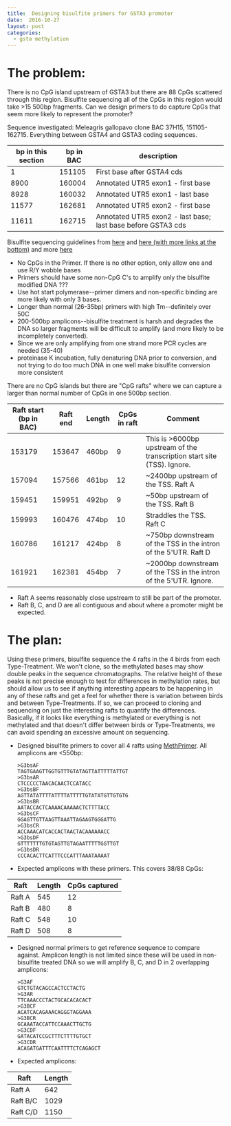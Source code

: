 ```yaml
---
title:  Designing bisulfite primers for GSTA3 promoter
date:  2016-10-27
layout: post
categories:
  - gsta methylation
---
```

# The problem:

There is no CpG island upstream of GSTA3 but there are 88 CpGs scattered through this region. Bisulfite sequencing all of the CpGs in this region would take >15 500bp fragments. Can we design primers to do capture CpGs that seem more likely to represent the promoter?

Sequence investigated: Meleagris gallopavo clone BAC 37H15, 151105-162715. Everything between GSTA4 and GSTA3 coding sequences.

| bp in this section | bp in BAC | description |
| ------------------ | --------- | ----------- |
| 1 | 151105 | First base after GSTA4 cds |
| 8900 | 160004 | Annotated UTR5 exon1 - first base |
| 8928 | 160032 | Annotated UTR5 exon1 - last base |
| 11577 | 162681 | Annotated UTR5 exon2 - first base |
| 11611 | 162715 | Annotated UTR5 exon2 - last base; last base before GSTA3 cds |

Bisulfite sequencing guidelines from [here][1] and [here (with more links at the bottom)][2] and more [here][3]
  * No CpGs in the Primer. If there is no other option, only allow one and use R/Y wobble bases
  * Primers should have some non-CpG C's to amplify only the bisulfite modified DNA ???
  * Use hot start polymerase--primer dimers and non-specific binding are more likely with only 3 bases.
  * Longer than normal (26-35bp) primers with high Tm--definitely over 50C
  * 200-500bp amplicons--bisulfite treatment is harsh and degrades the DNA so larger fragments will be difficult to amplify (and more likely to be incompletely converted).
  * Since we are only amplifying from one strand more PCR cycles are needed (35-40)
  * proteinase K incubation, fully denaturing DNA prior to conversion, and not trying to do too much DNA in one well make bisulfite conversion more consistent

There are no CpG islands but there are "CpG rafts" where we can capture a larger than normal number of CpGs in one 500bp section.

| Raft start (bp in BAC) | Raft end | Length | CpGs in raft | Comment |
| ---------------------- | -------- | ------ | ------------ | ------- |
| 153179 | 153647 | 460bp | 9 | This is >6000bp upstream of the transcription start site (TSS). Ignore. |
| 157094 | 157566 | 461bp | 12 | ~2400bp upstream of the TSS. Raft A |
| 159451 | 159951 | 492bp | 9 | ~50bp upstream of the TSS. Raft B |
| 159993 | 160476 | 474bp | 10 | Straddles the TSS. Raft C |
| 160786 | 161217 | 424bp | 8 | ~750bp downstream of the TSS in the intron of the 5'UTR. Raft D |
| 161921 | 162381 | 454bp | 7 | ~2000bp downstream of the TSS in the intron of the 5'UTR. Ignore. |

  * Raft A seems reasonably close upstream to still be part of the promoter.
  * Raft B, C, and D are all contiguous and about where a promoter might be expected.

# The plan:

Using these primers, bisulfite sequence the 4 rafts in the 4 birds from each Type-Treatment. We won't clone, so the methylated bases may show double peaks in the sequence chromatographs. The relative height of these peaks is not precise enough to test for differences in methylation rates, but should allow us to see if anything interesting appears to be happening in any of these rafts and get a feel for whether there is variation between birds and between Type-Treatments. If so, we can proceed to cloning and sequencing on just the interesting rafts to quantify the differences. Basically, if it looks like everything is methylated or everything is not methylated and that doesn't differ between birds or Type-Treatments, we can avoid spending an excessive amount on sequencing.

  * Designed bisulfite primers to cover all 4 rafts using [MethPrimer][4]. All amplicons are <550bp:
    ~~~
    >G3bsAF
    TAGTGAAGTTGGTGTTTGTATAGTTATTTTTATTGT
    >G3bsAR
    CTCCCCCTAACACAACTCCATACC
    >G3bsBF
    AGTTATATTTTATTTTATTTTTGTATATGTTGTGTG
    >G3bsBR
    AATACCACTCAAAACAAAAACTCTTTTACC
    >G3bsCF
    GGAGTTGTTAAGTTAAATTAGAAGTGGGATTG
    >G3bsCR
    ACCAAACATCACCACTAACTACAAAAAACC
    >G3bsDF
    GTTTTTTTGTGTAGTTGTAGAATTTTTGGTTGT
    >G3bsDR
    CCCACACTTCATTTCCCATTTAAATAAAAT
    ~~~

  * Expected amplicons with these primers. This covers 38/88 CpGs:

| Raft | Length | CpGs captured |
| ---- | ------ | ------------- |
| Raft A | 545 | 12 |
| Raft B | 480 | 8 |
| Raft C | 548 | 10 |
| Raft D | 508 | 8 |

  * Designed normal primers to get reference sequence to compare against. Amplicon length is not limited since these will be used in non-bisulfite treated DNA so we will amplify B, C, and D in 2 overlapping amplicons:
    ~~~
    >G3AF
    GTCTGTACAGCCACTCCTACTG
    >G3AR
    TTCAAACCCTACTGCACACACACT
    >G3BCF
    ACATCACAGAAACAGGGTAGGAAA
    >G3BCR
    GCAAATACCATTCCAAACTTGCTG
    >G3CDF
    GATACATCCGCTTTCTTTTGTGCT
    >G3CDR
    ACAGATGATTTCAATTTTCTCAGAGCT
    ~~~  

  * Expected amplicons:

| Raft | Length |
| ---- | ------ |
| Raft A | 642 |
| Raft B/C | 1029 |
| Raft C/D | 1150 |


[1]: http://www.urogene.org/methprimer/rules.html
[2]: http://epigenie.com/guide-simple-tips-to-boost-your-bisulfite-based-applications/
[3]: https://www3.appliedbiosystems.com/cms/groups/mcb_marketing/documents/generaldocuments/cms_039258.pdf
[4]: http://www.urogene.org/cgi-bin/methprimer/methprimer.cgi
